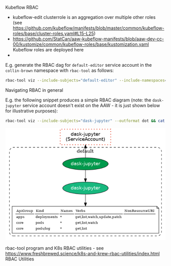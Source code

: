 Kubeflow RBAC

- kubeflow-edit clusterrole is an aggregation over multiple other roles (see https://github.com/kubeflow/manifests/blob/master/common/kubeflow-roles/base/cluster-roles.yaml#L15-L25)
- https://github.com/StatCan/aaw-kubeflow-manifests/blob/aaw-dev-cc-00/kustomize/common/kubeflow-roles/base/kustomization.yaml Kubeflow roles are deployed here
-

E.g. generate the RBAC dag for `default-editor` service account in the `collin-brown` namespace with `rbac-tool` as follows:

```bash
rbac-tool viz --include-subjects="default-editor" --include-namespaces="collin-brown" --show-psp=false --outformat dot && cat rbac.dot | dot -Tpng > rbac.png
```

Navigating RBAC in general

E.g. the following snippet produces a simple RBAC diagram (note: the `dask-jupyter` service account doesn't exist on the AAW - it is just shown below for illustrative purposes):

```bash
rbac-tool viz --include-subjects="dask-jupyter" --outformat dot && cat rbac.dot | dot -Tpng > rbac.png
```

![dask-jupyter service account](rbac.png)

rbac-tool program and K8s RBAC utilities - see https://www.freshbrewed.science/k8s-and-krew-rbac-utilities/index.html RBAC Utilities

